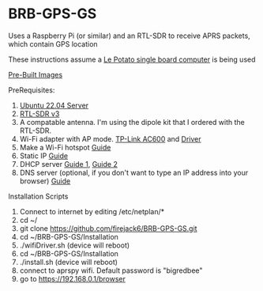 # BRB-GPS-GS
Uses a Raspberry Pi (or similar) and an RTL-SDR to receive APRS packets, which contain GPS location

These instructions assume a [Le Potato single board computer](https://www.amazon.com/Libre-Computer-AML-S905X-CC-Potato-64-bit/dp/B074P6BNGZ?th=1) is being used 

[Pre-Built Images](https://github.com/Drewsif/PiShrink)



PreRequisites:
1. [Ubuntu 22.04 Server](http://distro.libre.computer/ci/ubuntu/22.04/ubuntu-22.04.2-preinstalled-server-arm64%2Baml-s905x-cc.img.xz)
2. [RTL-SDR v3](https://www.rtl-sdr.com/buy-rtl-sdr-dvb-t-dongles/)
3. A compatable antenna. I'm using the dipole kit that I ordered with the RTL-SDR.
4. Wi-Fi adapter with AP mode. [TP-Link AC600](https://www.amazon.com/gp/product/B07P5PRK7J/ref=ppx_yo_dt_b_asin_title_o01_s00?ie=UTF8&th=1) and [Driver](https://github.com/morrownr/8821au-20210708)
6. Make a Wi-Fi hotspot [Guide](https://computingforgeeks.com/create-wi-fi-hotspot-on-linux/)
7. Static IP [Guide](https://askubuntu.com/questions/246077/how-to-setup-a-static-ip-for-network-manager-in-virtual-box-on-ubuntu-server)
8. DHCP server [Guide 1](https://www.linuxfordevices.com/tutorials/ubuntu/dhcp-server-on-ubuntu), [Guide 2](https://www.freecodecamp.org/news/setting-a-static-ip-in-ubuntu-linux-ip-address-tutorial/)
9. DNS server (optional, if you don't want to type an IP address into your browser) [Guide](https://ubuntu.com/server/docs/service-domain-name-service-dns)


Installation Scripts

1. Connect to internet by editing /etc/netplan/*
2. cd ~/
3. git clone https://github.com/firejack6/BRB-GPS-GS.git
4. cd ~/BRB-GPS-GS/Installation
5. ./wifiDriver.sh (device will reboot)
6. cd ~/BRB-GPS-GS/Installation
7. ./install.sh (device will reboot)
8. connect to aprspy wifi. Default password is "bigredbee"
9. go to https://192.168.0.1/browser
